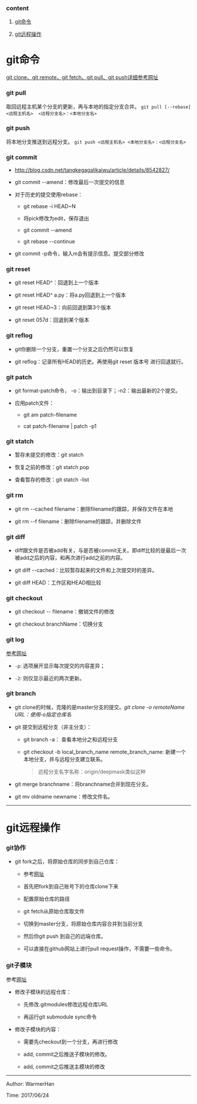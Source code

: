 ### content

1. [git命令](#git命令)

2. [git远程操作](#git远程操作)

# git命令

[git clone、git remote、git fetch、git pull、git push详细参考网址](http://www.ruanyifeng.com/blog/2014/06/git_remote.html)

### git pull

取回远程主机某个分支的更新，再与本地的指定分支合并。
`git pull [--rebase]  <远程主机名>  <远程分支名>：<本地分支名>`

### git push

将本地分支推送到远程分支。
`git push <远程主机名> <本地分支名>：<远程分支名>`

### git commit

- http://blog.csdn.net/tangkegagalikaiwu/article/details/8542827/

- git commit --amend：修改最后一次提交的信息

- 对于历史的提交使用rebase：

   - git rebase -i HEAD~N

   - 将pick修改为edit，保存退出

   - git commit --amend

   - git rebase --continue

- git commit -p命令，输入m会有提示信息。提交部分修改

### git reset

- git reset HEAD^：回退到上一个版本

- git reset HEAD^ a.py：将a.py回退到上一个版本

- git reset HEAD~3：向前回退到第3个版本

- git reset 057d：回退到某个版本

### git reflog

- git你删除一个分支，重置一个分支之后仍然可以恢复

- git reflog：记录所有HEAD的历史。再使用git reset 版本号 进行回退就行。

### git patch

- git format-patch命令， -o：输出到目录下；-n2：输出最新的2个提交。

- 应用patch文件：

   - git am patch-filename

   - cat patch-filename | patch -p1

### git statch

- 暂存未提交的修改：git statch

- 恢复之前的修改：git statch pop

- 查看暂存的修改：git statch -list

### git rm

- git rm --cached filename：删除filename的跟踪，并保存文件在本地

- git rm --f filename：删除filename的跟踪，并删除文件

### git diff

- diff跟文件是否被add有关，与是否被commit无关。即diff比较的是最后一次被add之后的内容，和再次进行add之前的内容。

- git diff --cached：比较暂存起来的文件和上次提交时的差异。

- git diff HEAD：工作区和HEAD相比较

### git checkout

- git checkout -- filename：撤销文件的修改

- git checkout branchName：切换分支

### git log

[参考网址](http://blog.csdn.net/wh_19910525/article/details/7468549)

- `-p`: 选项展开显示每次提交的内容差异；

- `-2`: 则仅显示最近的两次更新。

### git branch

- git clone的时候，克隆的是master分支的提交。*git clone -o remoteName URL：使用-o指定仓库名*

- git 提交到远程分支（非主分支）：

   - git branch -a： 查看本地分之和远程分支

   - git checkout -b local_branch_name remote_branch_name: 新建一个本地分支，并与远程分支建立联系。

      > 远程分支名字名称：origin/deepmask类似这种

- git merge branchname：将branchname合并到现在分支。

- git mv oldname newname：修改文件名。


***

# git远程操作

### git协作

- git fork之后，将原始仓库的同步到自己仓库：

   - 参考[网址](http://m.blog.csdn.net/article/details?id=50477139)
   - 首先把fork到自己账号下的仓库clone下来

   - 配置原始仓库的路径

   - git fetch从原始仓库取文件

   - 切换到master分支，将原始仓库内容合并到当前分支

   - 然后你git push 到自己的远端仓库。

   - 可以直接在github网站上进行pull request操作，不需要一些命令。

### git子模块

参考[网址](http://www.jianshu.com/p/491609b1c426)

- 修改子模块的远程仓库：

   - 先修改.gitmodules修改远程仓库URL

   - 再运行git submodule sync命令

- 修改子模块的内容：

   - 需要先checkout到一个分支，再进行修改

   - add, commit之后推送子模块的修改。

   - add, commit之后推送主模块的修改

***

Author: WarmerHan

Time: 2017/06/24
